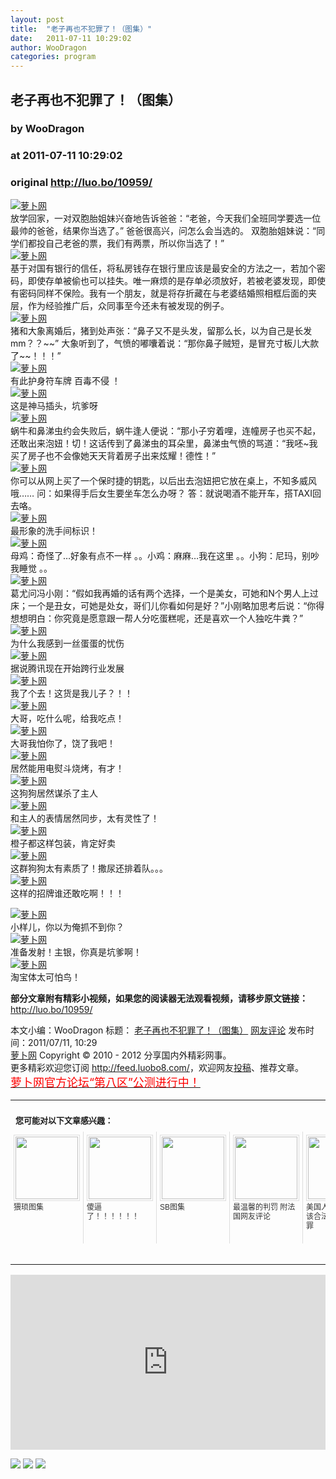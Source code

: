 ```yaml
---
layout: post
title:  "老子再也不犯罪了！（图集）"
date:   2011-07-11 10:29:02
author: WooDragon
categories: program
---
```


## 老子再也不犯罪了！（图集）
### by WooDragon
### at 2011-07-11 10:29:02
### original <http://luo.bo/10959/>

<p><a title="萝卜网" href="http://dulei.si/files/2011/07/10/aa81087dcc1834604933cc5325308f16.png"><img src="http://dulei.si/files/2011/07/10/aa81087dcc1834604933cc5325308f16.png" alt="萝卜网" border="0"></a><br> 放学回家，一对双胞胎姐妹兴奋地告诉爸爸：“老爸，今天我们全班同学要选一位最帅的爸爸，结果你当选了。” 爸爸很高兴，问怎么会当选的。 双胞胎姐妹说：“同学们都投自己老爸的票，我们有两票，所以你当选了！”<br> <a title="萝卜网" href="http://dulei.si/files/2011/07/10/fa091950eabe3d7646a22d0c2ffa3a1c.jpg"><img src="http://dulei.si/files/2011/07/10/fa091950eabe3d7646a22d0c2ffa3a1c.jpg" alt="萝卜网" border="0"></a><br> 基于对国有银行的信任，将私房钱存在银行里应该是最安全的方法之一，若加个密码，即使存单被偷也可以挂失。唯一麻烦的是存单必须放好，若被老婆发现，即使有密码同样不保险。我有一个朋友，就是将存折藏在与老婆结婚照相框后面的夹层，作为经验推广后，众同事至今还未有被发现的例子。<br> <a title="萝卜网" href="http://dulei.si/files/2011/07/10/37cbea1b3436a26ddef22351b25b2edf.jpg"><img src="http://dulei.si/files/2011/07/10/37cbea1b3436a26ddef22351b25b2edf.jpg" alt="萝卜网" border="0"></a><br> 猪和大象离婚后，猪到处声张：“鼻子又不是头发，留那么长，以为自己是长发mm？？~~” 大象听到了，气愤的嘟囔着说：“那你鼻子贼短，是冒充寸板儿大款了~~！！！”<br> <a title="萝卜网" href="http://dulei.si/files/2011/07/10/e7448b8577c4b101e1df506997e7773c.jpg"><img src="http://dulei.si/files/2011/07/10/e7448b8577c4b101e1df506997e7773c.jpg" alt="萝卜网" border="0"></a><br> 有此护身符车牌 百毒不侵 ！<br> <a title="萝卜网" href="http://dulei.si/files/2011/07/10/6a0e7cc76717f76a16f5078a9883f777.jpg"><img src="http://dulei.si/files/2011/07/10/6a0e7cc76717f76a16f5078a9883f777.jpg" alt="萝卜网" border="0"></a><br> 这是神马插头，坑爹呀<br> <a title="萝卜网" href="http://dulei.si/files/2011/07/10/75df996fc42638fa4a0faf0f6e73f5e5.jpg"><img src="http://dulei.si/files/2011/07/10/75df996fc42638fa4a0faf0f6e73f5e5.jpg" alt="萝卜网" border="0"></a><br> 蜗牛和鼻涕虫约会失败后，蜗牛逢人便说：“那小子穷着哩，连幢房子也买不起，还敢出来泡妞！切！这话传到了鼻涕虫的耳朵里，鼻涕虫气愤的骂道：“我呸~我买了房子也不会像她天天背着房子出来炫耀！德性！”<br> <a title="萝卜网" href="http://dulei.si/files/2011/07/10/11f37eaeb944f7c646de91c810d82fe6.jpg"><img src="http://dulei.si/files/2011/07/10/11f37eaeb944f7c646de91c810d82fe6.jpg" alt="萝卜网" border="0"></a><br> 你可以从网上买了一个保时捷的钥匙，以后出去泡妞把它放在桌上，不知多威风哦…… 问：如果得手后女生要坐车怎么办呀？ 答：就说喝酒不能开车，搭TAXI回去咯。<br> <a title="萝卜网" href="http://dulei.si/files/2011/07/10/dc90134679541c63c88017044f1af07f.jpg"><img src="http://dulei.si/files/2011/07/10/dc90134679541c63c88017044f1af07f.jpg" alt="萝卜网" border="0"></a><br> 最形象的洗手间标识！<br> <a title="萝卜网" href="http://dulei.si/files/2011/07/10/398a36702c3e2d69d678d5ef996a00dc.jpg"><img src="http://dulei.si/files/2011/07/10/398a36702c3e2d69d678d5ef996a00dc.jpg" alt="萝卜网" border="0"></a><br> 母鸡：奇怪了…好象有点不一样 。。小鸡：麻麻…我在这里 。。小狗：尼玛，别吵我睡觉 。。<br> <a title="萝卜网" href="http://dulei.si/files/2011/07/10/f7fb7de4034b5a79eb768aba7432fad6.jpg"><img src="http://dulei.si/files/2011/07/10/f7fb7de4034b5a79eb768aba7432fad6.jpg" alt="萝卜网" border="0"></a><br> 葛尤问冯小刚：“假如我再婚的话有两个选择，一个是美女，可她和N个男人上过床；一个是丑女，可她是处女，哥们儿你看如何是好？”小刚略加思考后说：“你得想想明白：你究竟是愿意跟一帮人分吃蛋糕呢，还是喜欢一个人独吃牛粪？”<br> <a title="萝卜网" href="http://dulei.si/files/2011/07/10/7fc79dcd728ac2b77e8360a178e84ab9.jpg"><img src="http://dulei.si/files/2011/07/10/7fc79dcd728ac2b77e8360a178e84ab9.jpg" alt="萝卜网" border="0"></a><br> 为什么我感到一丝蛋蛋的忧伤<br> <a title="萝卜网" href="http://dulei.si/files/2011/07/10/fb0f6eb61cfa237b637ff704ab134eaf.jpg"><img src="http://dulei.si/files/2011/07/10/fb0f6eb61cfa237b637ff704ab134eaf.jpg" alt="萝卜网" border="0"></a><br> 据说腾讯现在开始跨行业发展<br> <a title="萝卜网" href="http://dulei.si/files/2011/07/10/b9cf40544f484cfce4d75cc11944070d.jpg"><img src="http://dulei.si/files/2011/07/10/b9cf40544f484cfce4d75cc11944070d.jpg" alt="萝卜网" border="0"></a><br> 我了个去！这货是我儿子？！！<br> <a title="萝卜网" href="http://dulei.si/files/2011/07/10/a284968871faae29a1233064528ba8bd.jpg"><img src="http://dulei.si/files/2011/07/10/a284968871faae29a1233064528ba8bd.jpg" alt="萝卜网" border="0"></a><br> 大哥，吃什么呢，给我吃点！<br> <a title="萝卜网" href="http://dulei.si/files/2011/07/10/7e229e4d7e3f0b0440ae097a886f3f03.jpg"><img src="http://dulei.si/files/2011/07/10/7e229e4d7e3f0b0440ae097a886f3f03.jpg" alt="萝卜网" border="0"></a><br> 大哥我怕你了，饶了我吧！<br> <a title="萝卜网" href="http://dulei.si/files/2011/07/10/77c0a2279cb35e8077263b26eb4b8f22.jpg"><img src="http://dulei.si/files/2011/07/10/77c0a2279cb35e8077263b26eb4b8f22.jpg" alt="萝卜网" border="0"></a><br> 居然能用电熨斗烧烤，有才！<br> <a title="萝卜网" href="http://dulei.si/files/2011/07/10/6fe5ff481ae969239232084ee3c0c7f2.jpg"><img src="http://dulei.si/files/2011/07/10/6fe5ff481ae969239232084ee3c0c7f2.jpg" alt="萝卜网" border="0"></a><br> 这狗狗居然谋杀了主人<br> <a title="萝卜网" href="http://dulei.si/files/2011/07/10/ccfd92d5f26788a32ac08fed5d71c031.jpg"><img src="http://dulei.si/files/2011/07/10/ccfd92d5f26788a32ac08fed5d71c031.jpg" alt="萝卜网" border="0"></a><br> 和主人的表情居然同步，太有灵性了！<br> <a title="萝卜网" href="http://dulei.si/files/2011/07/10/c21e3a8235dda5eded6c94700be64d25.jpg"><img src="http://dulei.si/files/2011/07/10/c21e3a8235dda5eded6c94700be64d25.jpg" alt="萝卜网" border="0"></a><br> 橙子都这样包装，肯定好卖<br> <a title="萝卜网" href="http://dulei.si/files/2011/07/10/76d083ddf0a3c31d09d300549a4010c9.jpg"><img src="http://dulei.si/files/2011/07/10/76d083ddf0a3c31d09d300549a4010c9.jpg" alt="萝卜网" border="0"></a><br> 这群狗狗太有素质了！撒尿还排着队。。。<br> <a title="萝卜网" href="http://dulei.si/files/2011/07/10/e8f35204bac51884bd1cb19769b698f9.jpg"><img src="http://dulei.si/files/2011/07/10/e8f35204bac51884bd1cb19769b698f9.jpg" alt="萝卜网" border="0"></a><br> 这样的招牌谁还敢吃啊！！！</p><p><a title="萝卜网" href="http://dulei.si/files/2011/07/10/014cd3cbc34bd1e191abef7e6fd9d80c.jpg"><img src="http://dulei.si/files/2011/07/10/014cd3cbc34bd1e191abef7e6fd9d80c.jpg" alt="萝卜网" border="0"></a><br> 小样儿，你以为俺抓不到你？<br> <a title="萝卜网" href="http://dulei.si/files/2011/07/10/ad1d8323e711e8a17c5dee44871daec4.jpg"><img src="http://dulei.si/files/2011/07/10/ad1d8323e711e8a17c5dee44871daec4.jpg" alt="萝卜网" border="0"></a><br> 准备发射！主银，你真是坑爹啊！<br> <a title="萝卜网" href="http://dulei.si/files/2011/07/10/2a37bb875a2e65d422e5508e2a751b14.jpg"><img src="http://dulei.si/files/2011/07/10/2a37bb875a2e65d422e5508e2a751b14.jpg" alt="萝卜网" border="0"></a><br> 淘宝体太可怕鸟！</p><p><strong>部分文章附有精彩小视频，如果您的阅读器无法观看视频，请移步原文链接：</strong> <a href="http://luo.bo/10959/" title="老子再也不犯罪了！（图集）">http://luo.bo/10959/</a></p> 本文小编：WooDragon 标题： <a href="http://luo.bo/10959/" title="老子再也不犯罪了！（图集）">老子再也不犯罪了！（图集）</a> <a href="http://luo.bo/10959/#comments" title="to the comments">网友评论</a> 发布时间：2011/07/11, 10:29 <br> <a href="http://luo.bo/" title="萝卜网 - 人人都是艺术家">萝卜网</a> Copyright ©   2010 - 2012 分享国内外精彩网事。<br> 更多精彩欢迎您订阅 <a href="http://feed.luobo8.com/">http://feed.luobo8.com/</a>，欢迎网友<a href="http://luo.bo/delivery/">投稿</a>、推荐文章。<br> <a href="http://luo.bo/8888/"><font color="red" size="4">萝卜网官方论坛“第八区”公测进行中！</font></a><br><table cellspacing="0" cellpadding="3" border="0" style="clear:both"><tr><td colspan="5"><b><font size="-1" style="display:block!important;padding:20px 0 5px!important">您可能对以下文章感兴趣：</font></b></td></tr><tr><td width="106" valign="top" style="padding:5px!important;margin:0!important"> <a title="猥琐图集" style="text-decoration:none!important" href="http://app.wumii.com/ext/redirect.htm?url=http%3A%2F%2Fluo.bo%2F3136%2F&amp;from=http%3A%2F%2Fluo.bo%2F10959%2F"> <img style="margin:0!important;padding:2px!important;border:1px solid #dddddd!important;width:100px!important;height:100px!important" src="http://static.wumii.com/site_images/2010/12/01/1138681.jpg" width="100px" height="100px"><br> <font size="-1" color="#333333" style="display:block!important;line-height:15px!important;width:106px!important;font:12px/15px arial!important;height:60px!important;margin:3px 0 0 0!important;padding:0!important;overflow:hidden!important">猥琐图集</font> </a></td><td width="106" valign="top" style="padding:5px!important;margin:0!important;border-left:1px solid #dddddd!important"> <a title="傻逼了！！！！！！" style="text-decoration:none!important" href="http://app.wumii.com/ext/redirect.htm?url=http%3A%2F%2Fluo.bo%2F2126%2F&amp;from=http%3A%2F%2Fluo.bo%2F10959%2F"> <img style="margin:0!important;padding:2px!important;border:1px solid #dddddd!important;width:100px!important;height:100px!important" src="http://static.wumii.com/site_images/2010/11/04/862818.jpg" width="100px" height="100px"><br> <font size="-1" color="#333333" style="display:block!important;line-height:15px!important;width:106px!important;font:12px/15px arial!important;height:60px!important;margin:3px 0 0 0!important;padding:0!important;overflow:hidden!important">傻逼了！！！！！！</font> </a></td><td width="106" valign="top" style="padding:5px!important;margin:0!important;border-left:1px solid #dddddd!important"> <a title="SB图集" style="text-decoration:none!important" href="http://app.wumii.com/ext/redirect.htm?url=http%3A%2F%2Fluo.bo%2F3923%2F&amp;from=http%3A%2F%2Fluo.bo%2F10959%2F"> <img style="margin:0!important;padding:2px!important;border:1px solid #dddddd!important;width:100px!important;height:100px!important" src="http://static.wumii.com/site_images/2010/12/30/1675760.jpg" width="100px" height="100px"><br> <font size="-1" color="#333333" style="display:block!important;line-height:15px!important;width:106px!important;font:12px/15px arial!important;height:60px!important;margin:3px 0 0 0!important;padding:0!important;overflow:hidden!important">SB图集</font> </a></td><td width="106" valign="top" style="padding:5px!important;margin:0!important;border-left:1px solid #dddddd!important"> <a title="最温馨的判罚  附法国网友评论" style="text-decoration:none!important" href="http://app.wumii.com/ext/redirect.htm?url=http%3A%2F%2Fluo.bo%2F3067%2F&amp;from=http%3A%2F%2Fluo.bo%2F10959%2F"> <img style="margin:0!important;padding:2px!important;border:1px solid #dddddd!important;width:100px!important;height:100px!important" src="http://static.wumii.com/site_images/2010/11/29/1105415.jpg" width="100px" height="100px"><br> <font size="-1" color="#333333" style="display:block!important;line-height:15px!important;width:106px!important;font:12px/15px arial!important;height:60px!important;margin:3px 0 0 0!important;padding:0!important;overflow:hidden!important">最温馨的判罚  附法国网友评论</font> </a></td><td width="106" valign="top" style="padding:5px!important;margin:0!important;border-left:1px solid #dddddd!important"> <a title="美国人看堕胎：应该合法但是道德犯罪" style="text-decoration:none!important" href="http://app.wumii.com/ext/redirect.htm?url=http%3A%2F%2Fluo.bo%2F9879%2F&amp;from=http%3A%2F%2Fluo.bo%2F10959%2F"> <img style="margin:0!important;padding:2px!important;border:1px solid #dddddd!important;width:100px!important;height:100px!important" src="http://static.wumii.com/site_images/2011/06/19/13211165.jpg" width="100px" height="100px"><br> <font size="-1" color="#333333" style="display:block!important;line-height:15px!important;width:106px!important;font:12px/15px arial!important;height:60px!important;margin:3px 0 0 0!important;padding:0!important;overflow:hidden!important">美国人看堕胎：应该合法但是道德犯罪</font> </a></td></tr><tr><td colspan="5" align="right"> <a style="text-decoration:none!important" href="http://www.wumii.com/widget/relatedItems.htm" title="无觅相关文章插件"> <font size="-1" color="#bbbbbb" style="display:block!important;font-family:arial!important;padding:5px 0!important;font-size:12px!important;color:#bbb!important">无觅</font> </a></td></tr></table><p><iframe src="http://feedads.g.doubleclick.net/~ah/f/7sv1ooo89v8jfelhdjk8plpa64/300/250?ca=1&amp;fh=280#http%3A%2F%2Fluo.bo%2F10959%2F" width="100%" height="280" frameborder="0" scrolling="no" marginwidth="0" marginheight="0"></iframe></p><div>
<a href="http://feeds.feedburner.com/~ff/tamd?a=mxbTdb7emTo:Ay7fxZdSS68:yIl2AUoC8zA"><img src="http://feeds.feedburner.com/~ff/tamd?d=yIl2AUoC8zA" border="0"></a> <a href="http://feeds.feedburner.com/~ff/tamd?a=mxbTdb7emTo:Ay7fxZdSS68:qj6IDK7rITs"><img src="http://feeds.feedburner.com/~ff/tamd?d=qj6IDK7rITs" border="0"></a> <a href="http://feeds.feedburner.com/~ff/tamd?a=mxbTdb7emTo:Ay7fxZdSS68:-BTjWOF_DHI"><img src="http://feeds.feedburner.com/~ff/tamd?i=mxbTdb7emTo:Ay7fxZdSS68:-BTjWOF_DHI" border="0"></a>
</div>